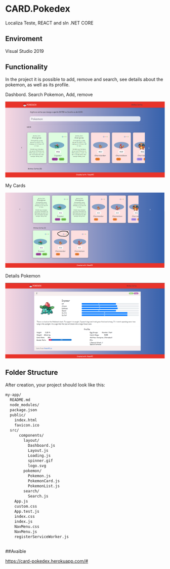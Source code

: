 # CARD.Pokedex
Localiza Teste, REACT and sln .NET CORE

## Enviroment

Visual Studio 2019

## Functionality

In the project it is possible to add, remove and search, see details about the pokemon, as well as its profile.


Dashbord. Search Pokemon, Add, remove

![Screenshot](dashboard.png)

My Cards

![Screenshot](my.png)

Details Pokemon

![Screenshot](details.png)

## Folder Structure

After creation, your project should look like this:

```
my-app/
  README.md
  node_modules/
  package.json
  public/
    index.html
    favicon.ico
  src/
      components/
        layout/
          Dashboard.js
          Layout.js
          Loading.js
          spinner.gif
          logo.svg
        pokemon/
          Pokemon.js
          PokemonCard.js
          PokemonList.js
        search/
          Search.js        
    App.js
    custom.css 
    App.test.js
    index.css
    index.js
    NavMenu.css
    NavMenu.js
    registerServiceWorker.js
    
```
##Avaible

https://card-pokedex.herokuapp.com/#
